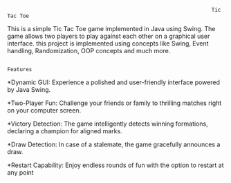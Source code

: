                                                                       Tic Tac Toe

This is a simple Tic Tac Toe game implemented in Java using Swing. The game allows two players to play against each other on a graphical user interface. this project is implemented using concepts like Swing, Event handling, Randomization, OOP concepts and much more.

                                                                         Features
                                              
*Dynamic GUI: Experience a polished and user-friendly interface powered by Java Swing.

*Two-Player Fun: Challenge your friends or family to thrilling matches right on your computer screen.

*Victory Detection: The game intelligently detects winning formations, declaring a champion for aligned marks.

*Draw Detection: In case of a stalemate, the game gracefully announces a draw.

*Restart Capability: Enjoy endless rounds of fun with the option to restart at any point
